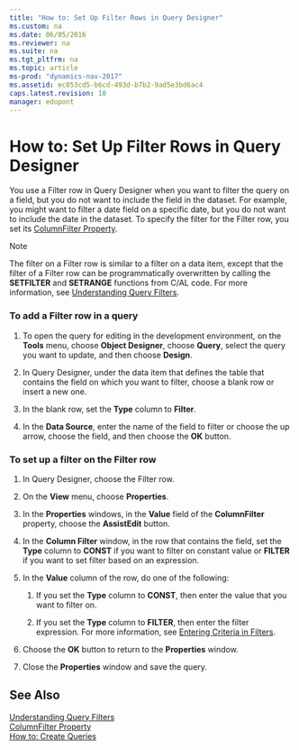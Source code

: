 ```yaml
---
title: "How to: Set Up Filter Rows in Query Designer"
ms.custom: na
ms.date: 06/05/2016
ms.reviewer: na
ms.suite: na
ms.tgt_pltfrm: na
ms.topic: article
ms-prod: "dynamics-nav-2017"
ms.assetid: ec853cd5-b6cd-493d-b7b2-9ad5e3bd6ac4
caps.latest.revision: 10
manager: edupont
---
```

# How to: Set Up Filter Rows in Query Designer
You use a Filter row in Query Designer when you want to filter the query on a field, but you do not want to include the field in the dataset. For example, you might want to filter a date field on a specific date, but you do not want to include the date in the dataset. To specify the filter for the Filter row, you set its [ColumnFilter Property](ColumnFilter-Property.md).  
  
> [!NOTE]  
>  The filter on a Filter row is similar to a filter on a data item, except that the filter of a Filter row can be programmatically overwritten by calling the **SETFILTER** and **SETRANGE** functions from C\/AL code. For more information, see [Understanding Query Filters](Understanding-Query-Filters.md).  
  
### To add a Filter row in a query  
  
1.  To open the query for editing in the development environment, on the **Tools** menu, choose **Object Designer**, choose **Query**, select the query you want to update, and then choose **Design**.  
  
2.  In Query Designer, under the data item that defines the table that contains the field on which you want to filter, choose a blank row or insert a new one.  
  
3.  In the blank row, set the **Type** column to **Filter**.  
  
4.  In the **Data Source**, enter the name of the field to filter or choose the up arrow, choose the field, and then choose the **OK** button.  
  
### To set up a filter on the Filter row  
  
1.  In Query Designer, choose the Filter row.  
  
2.  On the **View** menu, choose **Properties**.  
  
3.  In the **Properties** windows, in the **Value** field of the **ColumnFilter** property, choose the **AssistEdit** button.  
  
4.  In the **Column Filter** window, in the row that contains the field, set the **Type** column to **CONST** if you want to filter on constant value or **FILTER** if you want to set filter based on an expression.  
  
5.  In the **Value** column of the row, do one of the following:  
  
    1.  If you set the **Type** column to **CONST**, then enter the value that you want to filter on.  
  
    2.  If you set the **Type** column to **FILTER**, then enter the filter expression. For more information, see [Entering Criteria in Filters](Entering-Criteria-in-Filters.md).  
  
6.  Choose the **OK** button to return to the **Properties** window.  
  
7.  Close the **Properties** window and save the query.  
  
## See Also  
 [Understanding Query Filters](Understanding-Query-Filters.md)   
 [ColumnFilter Property](ColumnFilter-Property.md)   
 [How to: Create Queries](How%20to:%20Create%20Queries.md)